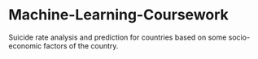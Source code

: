 # Machine-Learning-Coursework
Suicide rate analysis and prediction for countries based on some socio-economic factors of the country.
